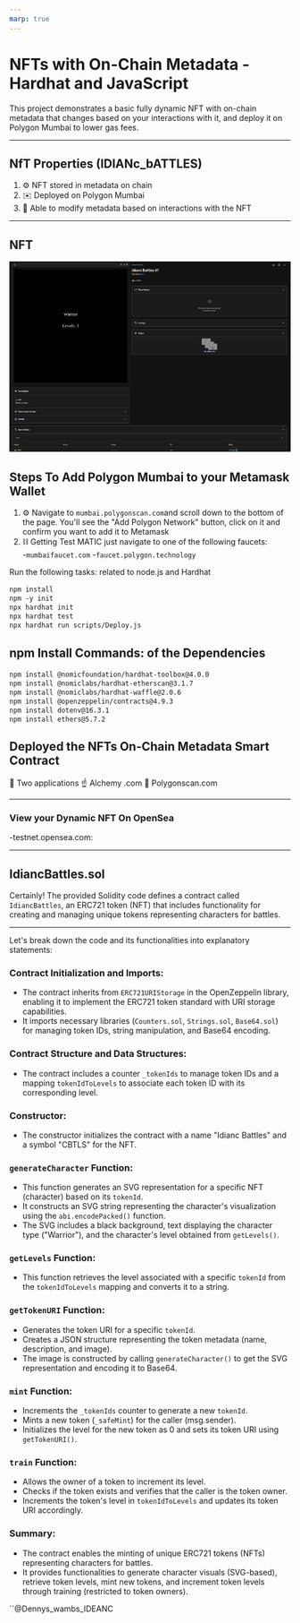```yaml
---
marp: true
---
```


# NFTs with On-Chain Metadata - Hardhat and JavaScript

This project demonstrates a basic fully dynamic NFT with on-chain metadata that changes based on your interactions with it, and deploy it on Polygon Mumbai to lower gas fees.

---

## NfT Properties (IDIANc_bATTLES)

1. ⚙️ NFT stored in metadata on chain
2. ✉️ Deployed on Polygon Mumbai
3. 🏡 Able to modify metadata based on interactions with the NFT

---

## NFT

![deployment](imgs/IDIANCBATTLES_NFT.png)


## Steps To Add Polygon Mumbai to your Metamask Wallet

1. ⚙️ Navigate to `mumbai.polygonscan.com`and scroll down to the bottom of the page. You'll see the "Add Polygon Network" button, click on it and confirm you want to add it to Metamask
2. ⛓ Getting Test MATIC just navigate to one of the following faucets:  
   -`mumbaifaucet.com` -`faucet.polygon.technology`

Run the following tasks: related to node.js and Hardhat

```shell
npm install
npm -y init
npx hardhat init
npx hardhat test
npx hardhat run scripts/Deploy.js
```

## npm Install Commands: of the Dependencies

```shell
npm install @nomicfoundation/hardhat-toolbox@4.0.0
npm install @nomiclabs/hardhat-etherscan@3.1.7
npm install @nomiclabs/hardhat-waffle@2.0.6
npm install @openzeppelin/contracts@4.9.3
npm install dotenv@16.3.1
npm install ethers@5.7.2
```



## Deployed the NFTs On-Chain Metadata Smart Contract

🥾 Two applications 
 ☝️ Alchemy .com 
 🎯 Polygonscan.com

---

### View your Dynamic NFT On OpenSea

-testnet.opensea.com:

---

## IdiancBattles.sol
Certainly! The provided Solidity code defines a contract called `IdiancBattles`, an ERC721 token (NFT) that includes functionality for creating and managing unique tokens representing characters for battles.


---

Let's break down the code and its functionalities into explanatory statements:

### Contract Initialization and Imports:
- The contract inherits from `ERC721URIStorage` in the OpenZeppelin library, enabling it to implement the ERC721 token standard with URI storage capabilities.
- It imports necessary libraries (`Counters.sol`, `Strings.sol`, `Base64.sol`) for managing token IDs, string manipulation, and Base64 encoding.

### Contract Structure and Data Structures:
- The contract includes a counter `_tokenIds` to manage token IDs and a mapping `tokenIdToLevels` to associate each token ID with its corresponding level.

### Constructor:
- The constructor initializes the contract with a name "Idianc Battles" and a symbol "CBTLS" for the NFT.

### `generateCharacter` Function:
- This function generates an SVG representation for a specific NFT (character) based on its `tokenId`.
- It constructs an SVG string representing the character's visualization using the `abi.encodePacked()` function.
- The SVG includes a black background, text displaying the character type ("Warrior"), and the character's level obtained from `getLevels()`.

### `getLevels` Function:
- This function retrieves the level associated with a specific `tokenId` from the `tokenIdToLevels` mapping and converts it to a string.

### `getTokenURI` Function:
- Generates the token URI for a specific `tokenId`.
- Creates a JSON structure representing the token metadata (name, description, and image).
- The image is constructed by calling `generateCharacter()` to get the SVG representation and encoding it to Base64.

### `mint` Function:
- Increments the `_tokenIds` counter to generate a new `tokenId`.
- Mints a new token (`_safeMint`) for the caller (msg.sender).
- Initializes the level for the new token as 0 and sets its token URI using `getTokenURI()`.

### `train` Function:
- Allows the owner of a token to increment its level.
- Checks if the token exists and verifies that the caller is the token owner.
- Increments the token's level in `tokenIdToLevels` and updates its token URI accordingly.

### Summary:
- The contract enables the minting of unique ERC721 tokens (NFTs) representing characters for battles.
- It provides functionalities to generate character visuals (SVG-based), retrieve token levels, mint new tokens, and increment token levels through training (restricted to token owners).




``@Dennys_wambs_IDEANC
